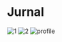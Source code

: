 # Jurnal
![1](https://user-images.githubusercontent.com/37772210/38009247-644e6c4c-327d-11e8-8e40-595ddd4d1cdd.PNG)
![2](https://user-images.githubusercontent.com/37772210/38009280-9abc42b8-327d-11e8-9e3b-634b2d33619c.PNG)
![profile](https://user-images.githubusercontent.com/37772210/38009317-dd37572c-327d-11e8-8c30-7bef3e70ce5a.PNG)
